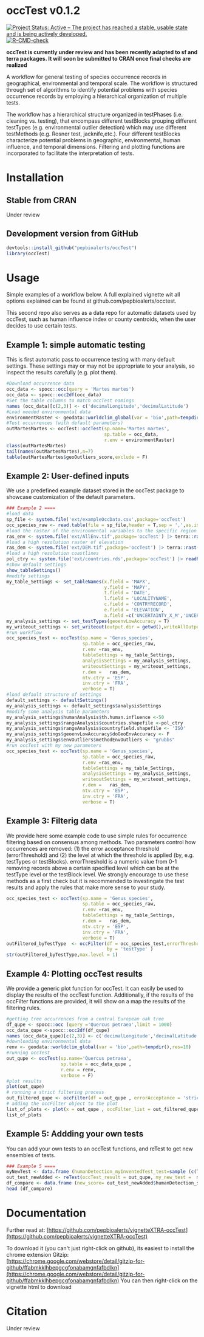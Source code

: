 # occTest v0.1.2
[![Project Status: Active – The project has reached a stable, usable state and is being actively developed.](https://www.repostatus.org/badges/latest/active.svg)](https://www.repostatus.org/#active)
[![R-CMD-check](https://github.com/ropensci/ijtiff/workflows/R-CMD-check/badge.svg)](https://github.com/ropensci/ijtiff/actions)

**occTest is currently under review and has been recently adapted to sf and terra packages. It will soon be submitted to CRAN once final checks are realized**

A workflow for general testing of species occurrence records in geographical, environmental and temporal scale. The workflow is structured through set of algorithms to identify potential problems with species occurrence records by employing a hierarchical organization of multiple tests. 

The workflow has a hierarchical structure organized in testPhases (i.e. cleaning vs. testing), that encompass different testBlocks grouping different testTypes (e.g. environmental outlier detection) which may use different testMethods (e.g. Rosner test, jacknife,etc.). Four different testBlocks characterize potential problems in geographic, environmental, human influence, and temporal dimensions.  Filtering and plotting functions are incorporated to facilitate the interpretation of tests. 


# Installation
## Stable from CRAN
Under review

## Development version from GitHub
```r
devtools::install_github("pepbioalerts/occTest")
library(occTest)
```

# Usage
Simple examples of a workflow below. A full explained vignette wit all options explained can be found at github.com/pepbioalerts/occtest. 

This second repo also serves as a data repo for automatic datasets used by occTest, such as human influence index or county centroids, when the user decides to use certain tests.

## Example 1: simple automatic testing
This is first automatic pass to occurrence testing with many default settings. These settings may or may not be appropriate to your analysis, so inspect the results carefully (e.g. plot them).

```r
#Download occurrence data
occ_data <- spocc::occ(query = 'Martes martes') 
occ_data <- spocc::occ2df(occ_data)
#Set the table columns to match occTest namings
names (occ_data)[c(2,3)] <- c('decimalLongitude','decimalLatitude')
#Load needed environmental data
environmentRaster <- geodata::worldclim_global(var = 'bio',path=tempdir(),res=10)
#Test occurrences (with default parameters)
outMartesMartes <- occTest::occTest(sp.name='Martes martes',
                                    sp.table = occ_data,
                                    r.env = environmentRaster)
class(outMartesMartes)
tail(names(outMartesMartes),n=7)
table(outMartesMartes$geoOutliers_score,exclude = F)
```
## Example 2: User-defined inputs
We use a predefined example dataset stored in the occTest package to showcase customization of the default parameters. 
```r
### Example 2 ====
#load data
sp_file <- system.file('ext/exampleOccData.csv',package='occTest')
occ_species_raw <- read.table(file = sp_file,header = T,sep = ',',as.is = T)
#load the raster of the environmental variables to the specific region
ras_env <- system.file('ext/AllEnv.tif',package='occTest') |> terra::rast()
#load a high resolution raster of elevation
ras_dem <- system.file('ext/DEM.tif',package='occTest') |> terra::rast()
#load a high resolution coastlines
pol_ctry <- system.file('ext/countries.rds',package='occTest') |> readRDS()
#show default settings
show_tableSettings()
#modify settings
my_table_Settings <- set_tableNames(x.field = 'MAPX',
                                    y.field = 'MAPY',
                                    t.field = 'DATE',
                                    l.field = 'LOCALITYNAME',
                                    c.field = 'CONTRYRECORD',
                                    e.field = 'ELEVATION',
                                    a.field =c('UNCERTAINTY_X_M','UNCERTAINTY_Y_M'))
my_analysis_settings <- set_testTypes(geoenvLowAccuracy = T)
my_writeout_settings <- set_writeout(output.dir = getwd(),writeAllOutput = T)
#run workflow
occ_species_test <- occTest(sp.name = 'Genus_species',
                            sp.table = occ_species_raw,
                            r.env =ras_env,
                            tableSettings = my_table_Settings,
                            analysisSettings = my_analysis_settings,
                            writeoutSettings = my_writeout_settings,
                            r.dem =   ras_dem,
                            ntv.ctry = 'ESP',
                            inv.ctry = 'FRA',
                            verbose = T)
#load default structure of settings
default_settings <- defaultSettings()
my_analysis_settings <- default_settings$analysisSettings
#modify some analysis table parameters
my_analysis_settings$humanAnalysis$th.human.influence <-50
my_analysis_settings$rangeAnalysis$countries.shapefile <-pol_ctry
my_analysis_settings$rangeAnalysis$countryfield.shapefile <- 'ISO'
my_analysis_settings$geoenvLowAccuracy$doGeoEnvAccuracy <- F
my_analysis_settings$envOutliers$methodEnvOutliers <- "grubbs"
#run occTest with my new parameters
occ_species_test <- occTest(sp.name = 'Genus_species',
                            sp.table = occ_species_raw,
                            r.env =ras_env,
                            tableSettings = my_table_Settings,
                            analysisSettings = my_analysis_settings,
                            writeoutSettings = my_writeout_settings,
                            r.dem =   ras_dem,
                            ntv.ctry = 'ESP',
                            inv.ctry = 'FRA',
                            verbose = T)
```
## Example 3: Filterig data
We provide here some example code to use simple rules for occurrence filtering based on consensus among methods. Two parameters control how occurrences are removed: (1) the error acceptance threshold (errorThreshold) and (2) the level at which the threshold is applied (by, e.g. testTypes or testBlocks). errorThreshold is a numeric value from 0-1 removing records above a certain specified level which can be at the testType level or the testBlock level. 
We strongly encourage to use these methods as a first check but it is recommended to investingate the test results and apply the rules that make more sense to your study.

```r
occ_species_test <- occTest(sp.name = 'Genus_species',
                            sp.table = occ_species_raw,
                            r.env =ras_env,
                            tableSettings = my_table_Settings,
                            r.dem =   ras_dem,
                            ntv.ctry = 'ESP',
                            inv.ctry = 'FRA',
                            verbose = T)
outFiltered_byTestType  <- occFilter(df = occ_species_test,errorThreshold = 0.8, 
                                     by = 'testType' )
str(outFiltered_byTestType,max.level = 1)
```
## Example 4: Plotting occTest results
We provide a generic plot function for occTest. It can easily be used to display the results of the occTest function. Additionally, if the results of the occFilter functions are provided, it will show on a map the results of the filtering rules.  
```r
#getting tree occurrences from a central European oak tree
df_qupe <- spocc::occ (query ='Quercus petraea',limit = 1000)
occ_data_qupe <-spocc::occ2df(df_qupe)
names (occ_data_qupe)[c(2,3)] <- c('decimalLongitude','decimalLatitude')
#downloading environmental data
renv <- geodata::worldclim_global(var = 'bio',path=tempdir(),res=10) 
#running occTest
out_qupe <- occTest(sp.name='Quercus petraea',
                    sp.table = occ_data_qupe ,
                    r.env = renv,
                    verbose = F)
#plot results
plot(out_qupe)
# running a strict filtering process
out_filtered_qupe <- occFilter(df = out_qupe , errorAcceptance = 'strict')
# adding the occFilter object to the plot
list_of_plots <- plot(x = out_qupe , occFilter_list = out_filtered_qupe, show_plot = F)
list_of_plots
```
## Example 5: Addding your own tests
You can add your own tests to an occTest functions, and reTest to get new ensembles of tests.

```r
### Example 5 ====
myNewTest <- data.frame (humanDetection_myInventedTest_test=sample (c(T,F),replace = T,size = nrow(out_qupe)))
out_test_newAdded <- reTest(occTest_result = out_qupe, my_new_test =  myNewTest)
df_compare <- data.frame (new_score= out_test_newAdded$humanDetection_score ,old_score = out_qupe$humanDetection_score)
head (df_compare)
```

# Documentation
Further read at:
[https://github.com/pepbioalerts/vignetteXTRA-occTest](https://github.com/pepbioalerts/vignetteXTRA-occTest)

To download it (you can't just right-click on github), its easiest to install the chrome extension Gitzip:
[https://chrome.google.com/webstore/detail/gitzip-for-github/ffabmkklhbepgcgfonabamgnfafbdlkn](https://chrome.google.com/webstore/detail/gitzip-for-github/ffabmkklhbepgcgfonabamgnfafbdlkn)
You can then right-click on the vignette html to download 

# Citation
Under review 
